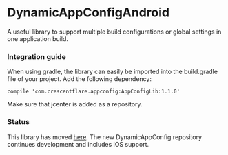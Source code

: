 # DynamicAppConfigAndroid

A useful library to support multiple build configurations or global settings in one application build.


### Integration guide
When using gradle, the library can easily be imported into the build.gradle file of your project. Add the following dependency:

    compile 'com.crescentflare.appconfig:AppConfigLib:1.1.0'

Make sure that jcenter is added as a repository.


### Status

This library has moved [here](https://github.com/crescentflare/DynamicAppConfig). The new DynamicAppConfig repository continues development and includes iOS support.
